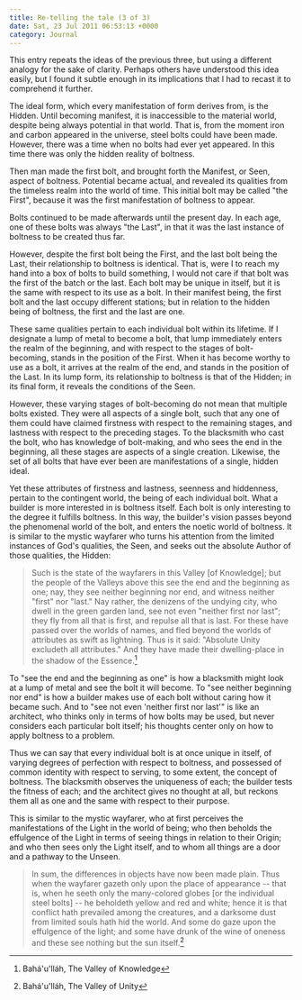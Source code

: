 ```yaml
---
title: Re-telling the tale (3 of 3)
date: Sat, 23 Jul 2011 06:53:13 +0000
category: Journal
---
```


This entry repeats the ideas of the previous three, but using a different
analogy for the sake of clarity.  Perhaps others have understood this idea
easily, but I found it subtle enough in its implications that I had to recast
it to comprehend it further.

The ideal form, which every manifestation of form derives from, is the Hidden.
Until becoming manifest, it is inaccessible to the material world, despite
being always potential in that world.  That is, from the moment iron and
carbon appeared in the universe, steel bolts could have been made.  However,
there was a time when no bolts had ever yet appeared.  In this time there was
only the hidden reality of boltness.

Then man made the first bolt, and brought forth the Manifest, or Seen, aspect
of boltness.  Potential became actual, and revealed its qualities from the
timeless realm into the world of time.  This initial bolt may be called "the
First", because it was the first manifestation of boltness to appear.

Bolts continued to be made afterwards until the present day.  In each age, one
of these bolts was always "the Last", in that it was the last instance of
boltness to be created thus far.

However, despite the first bolt being the First, and the last bolt being the
Last, their relationship to boltness is identical.  That is, were I to reach
my hand into a box of bolts to build something, I would not care if that bolt
was the first of the batch or the last.  Each bolt may be unique in itself,
but it is the same with respect to its use as a bolt.  In their manifest
being, the first bolt and the last occupy different stations; but in relation
to the hidden being of boltness, the first and the last are one.

These same qualities pertain to each individual bolt within its lifetime.
If I designate a lump of metal to become a bolt, that lump immediately
enters the realm of the beginning, and with respect to the stages of
bolt-becoming, stands in the position of the First.  When it has become
worthy to use as a bolt, it arrives at the realm of the end, and stands in
the position of the Last.  In its lump form, its relationship to boltness
is that of the Hidden; in its final form, it reveals the conditions of the
Seen.

However, these varying stages of bolt-becoming do not mean that multiple bolts
existed.  They were all aspects of a single bolt, such that any one of them
could have claimed firstness with respect to the remaining stages, and
lastness with respect to the preceding stages.  To the blacksmith who cast the
bolt, who has knowledge of bolt-making, and who sees the end in the beginning,
all these stages are aspects of a single creation.  Likewise, the set of all
bolts that have ever been are manifestations of a single, hidden ideal.

Yet these attributes of firstness and lastness, seenness and hiddenness,
pertain to the contingent world, the being of each individual bolt.  What a
builder is more interested in is boltness itself.  Each bolt is only
interesting to the degree it fulfills boltness.  In this way, the builder's
vision passes beyond the phenomenal world of the bolt, and enters the noetic
world of boltness.  It is similar to the mystic wayfarer who turns his
attention from the limited instances of God's qualities, the Seen, and seeks
out the absolute Author of those qualities, the Hidden:

> Such is the state of the wayfarers in this Valley [of Knowledge]; but the
> people of the Valleys above this see the end and the beginning as one; nay,
> they see neither beginning nor end, and witness neither "first" nor "last."
> Nay rather, the denizens of the undying city, who dwell in the green garden
> land, see not even "neither first nor last"; they fly from all that is
> first, and repulse all that is last. For these have passed over the worlds
> of names, and fled beyond the worlds of attributes as swift as lightning.
> Thus is it said: "Absolute Unity excludeth all attributes."  And they have
> made their dwelling-place in the shadow of the Essence.[^2]

To "see the end and the beginning as one" is how a blacksmith might look at a
lump of metal and see the bolt it will become.  To "see neither beginning nor
end" is how a builder makes use of each bolt without caring how it became
such.  And to "see not even 'neither first nor last'" is like an architect,
who thinks only in terms of how bolts may be used, but never considers each
particular bolt itself; his thoughts center only on how to apply boltness to a
problem.

Thus we can say that every individual bolt is at once unique in itself, of
varying degrees of perfection with respect to boltness, and possessed of
common identity with respect to serving, to some extent, the concept of
boltness.  The blacksmith observes the uniqueness of each; the builder tests
the fitness of each; and the architect gives no thought at all, but reckons
them all as one and the same with respect to their purpose.

This is similar to the mystic wayfarer, who at first perceives the
manifestations of the Light in the world of being; who then beholds the
effulgence of the Light in terms of seeing things in relation to their Origin;
and who then sees only the Light itself, and to whom all things are a door and
a pathway to the Unseen.

> In sum, the differences in objects have now been made plain.  Thus when the
> wayfarer gazeth only upon the place of appearance -- that is, when he seeth
> only the many-colored globes [or the individual steel bolts] -- he beholdeth
> yellow and red and white; hence it is that conflict hath prevailed among the
> creatures, and a darksome dust from limited souls hath hid the world.  And
> some do gaze upon the effulgence of the light; and some have drunk of the
> wine of oneness and these see nothing but the sun itself.[^3]

[^1]: Qur'án 57:3

[^2]: Bahá'u'lláh, The Valley of Knowledge

[^3]: Bahá'u'lláh, The Valley of Unity
